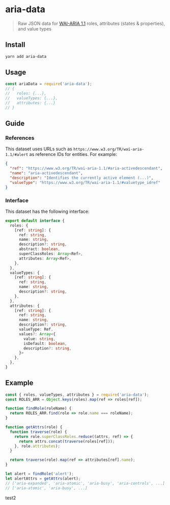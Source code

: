 # aria-data

> Raw JSON data for [WAI-ARIA 1.1](https://www.w3.org/TR/wai-aria-1.1/) roles, attributes (states & properties), and value types

## Install

```sh
yarn add aria-data
```

## Usage

```js
const ariaData = require('aria-data');
// {
//   roles: {...},
//   valueTypes: {...},
//   attributes: {...}
// }
```

## Guide

### References

This dataset uses URLs such as `https://www.w3.org/TR/wai-aria-1.1/#alert` as
reference IDs for entities. For example:

```json
{
  "ref": "https://www.w3.org/TR/wai-aria-1.1/#aria-activedescendant",
  "name": "aria-activedescendant",
  "description": "Identifies the currently active element (...)",
  "valueType": "https://www.w3.org/TR/wai-aria-1.1/#valuetype_idref"
}
```

### Interface

This dataset has the following interface:

```ts
export default interface {
  roles: {
    [ref: string]: {
      ref: string,
      name: string,
      description?: string,
      abstract: boolean,
      superClassRoles: Array<Ref>,
      attributes: Array<Ref>,
    },
  },
  valueTypes: {
    [ref: string]: {
      ref: string,
      name: string,
      description?: string,
    },
  },
  attributes: {
    [ref: string]: {
      ref: string,
      name: string,
      description?: string,
      valueType: Ref,
      values?: Array<{
        value: string,
        isDefault: boolean,
        description?: string,
      }>
    },
  },
}
```

## Example

```js
const { roles, valueTypes, attributes } = require('aria-data');
const ROLES_ARR = Object.keys(roles).map(ref => roles[ref]);

function findRole(roleName) {
  return ROLES_ARR.find(role => role.name === roleName);
}

function getAttrs(role) {
  function traverse(role) {
    return role.superClassRoles.reduce((attrs, ref) => {
      return attrs.concat(traverse(roles[ref]));
    }, role.attributes);
  }

  return traverse(role).map(ref => attributes[ref].name);
}

let alert = findRole('alert');
let alertAttrs = getAttrs(alert);
// ['aria-expanded', 'aria-atomic', 'aria-busy', 'aria-controls', ...]
// ['aria-atomic', 'aria-busy', ...]
```

test2
